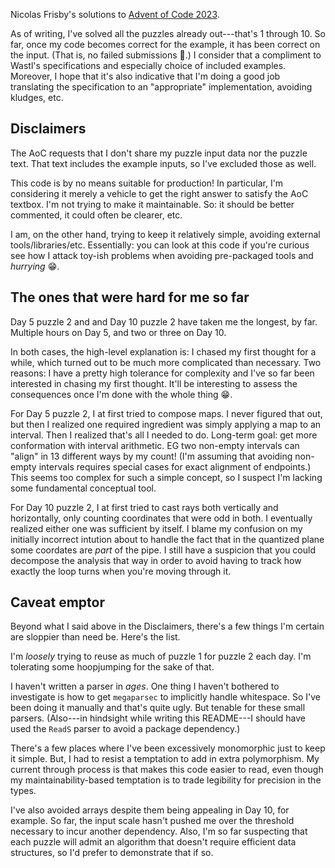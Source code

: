 Nicolas Frisby's solutions to [Advent of Code 2023](https://adventofcode.com/2023/about).

As of writing, I've solved all the puzzles already out---that's 1 through 10.
So far, once my code becomes correct for the example, it has been correct on the input.
(That is, no failed submissions :raised_hands:.)
I consider that a compliment to Wastl's specifications and especially choice of included examples.
Moreover, I hope that it's also indicative that I'm doing a good job translating the specification to an "appropriate" implementation, avoiding kludges, etc.

## Disclaimers

The AoC requests that I don't share my puzzle input data nor the puzzle text.
That text includes the example inputs, so I've excluded those as well.

This code is by no means suitable for production!
In particular, I'm considering it merely a vehicle to get the right answer to satisfy the AoC textbox.
I'm not trying to make it maintainable.
So: it should be better commented, it could often be clearer, etc.

I am, on the other hand, trying to keep it relatively simple, avoiding external tools/libraries/etc.
Essentially: you can look at this code if you're curious see how I attack toy-ish problems when avoiding pre-packaged tools and _hurrying_ :grin:.

## The ones that were hard for me so far

Day 5 puzzle 2 and and Day 10 puzzle 2 have taken me the longest, by far.
Multiple hours on Day 5, and two or three on Day 10.

In both cases, the high-level explanation is: I chased my first thought for a while, which turned out to be much more complicated than necessary.
Two reasons: I have a pretty high tolerance for complexity and I've so far been interested in chasing my first thought.
It'll be interesting to assess the consequences once I'm done with the whole thing :grin:.

For Day 5 puzzle 2, I at first tried to compose maps.
I never figured that out, but then I realized one required ingredient was simply applying a map to an interval.
Then I realized that's all I needed to do.
Long-term goal: get more conformation with interval arithmetic.
EG two non-empty intervals can "align" in 13 different ways by my count!
(I'm assuming that avoiding non-empty intervals requires special cases for exact alignment of endpoints.)
This seems too complex for such a simple concept, so I suspect I'm lacking some fundamental conceptual tool.

For Day 10 puzzle 2, I at first tried to cast rays both vertically and horizontally, only counting coordinates that were odd in both.
I eventually realized either one was sufficient by itself.
I blame my confusion on my initially incorrect intution about to handle the fact that in the quantized plane some coordates are _part_ of the pipe.
I still have a suspicion that you could decompose the analysis that way in order to avoid having to track how exactly the loop turns when you're moving through it.

## Caveat emptor

Beyond what I said above in the Disclaimers, there's a few things I'm certain are sloppier than need be.
Here's the list.

I'm _loosely_ trying to reuse as much of puzzle 1 for puzzle 2 each day.
I'm tolerating some hoopjumping for the sake of that.

I haven't written a parser in _ages_.
One thing I haven't bothered to investigate is how to get `megaparsec` to implicitly handle whitespace.
So I've been doing it manually and that's quite ugly.
But tenable for these small parsers.
(Also---in hindsight while writing this README---I should have used the `ReadS` parser to avoid a package dependency.)

There's a few places where I've been excessively monomorphic just to keep it simple.
But, I had to resist a temptation to add in extra polymorphism.
My current through process is that makes this code easier to read, even though my maintainability-based temptation is to trade legibility for precision in the types.

I've also avoided arrays despite them being appealing in Day 10, for example.
So far, the input scale hasn't pushed me over the threshold necessary to incur another dependency.
Also, I'm so far suspecting that each puzzle will admit an algorithm that doesn't require efficient data structures, so I'd prefer to demonstrate that if so.
